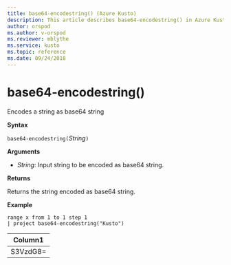 ```yaml
---
title: base64-encodestring() (Azure Kusto)
description: This article describes base64-encodestring() in Azure Kusto.
author: orspod
ms.author: v-orspod
ms.reviewer: mblythe
ms.service: kusto
ms.topic: reference
ms.date: 09/24/2018
---
```

# base64-encodestring()

Encodes a string as base64 string

**Syntax**

`base64-encodestring(`*String*`)`

**Arguments**

* *String*: Input string to be encoded as base64 string.


**Returns**

Returns the string encoded as base64 string.

**Example**

```kusto
range x from 1 to 1 step 1
| project base64-encodestring("Kusto")
```

|Column1|
|---|
|S3VzdG8=|
